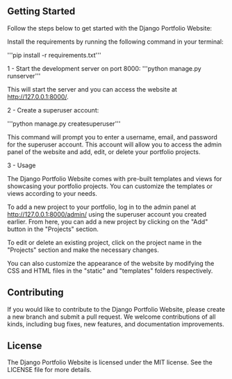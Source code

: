 
## Getting Started
Follow the steps below to get started with the Django Portfolio Website:

Install the requirements by running the following command in your terminal:

'''pip install -r requirements.txt'''

1 - Start the development server on port 8000:
'''python manage.py runserver'''

This will start the server and you can access the website at http://127.0.0.1:8000/.

2 - Create a superuser account:

'''python manage.py createsuperuser'''

This command will prompt you to enter a username, email, and password for the superuser account. This account will allow you to access the admin panel of the website and add, edit, or delete your portfolio projects.

3 - Usage

The Django Portfolio Website comes with pre-built templates and views for showcasing your portfolio projects. You can customize the templates or views according to your needs.

To add a new project to your portfolio, log in to the admin panel at http://127.0.0.1:8000/admin/ using the superuser account you created earlier. From here, you can add a new project by clicking on the "Add" button in the "Projects" section.

To edit or delete an existing project, click on the project name in the "Projects" section and make the necessary changes.

You can also customize the appearance of the website by modifying the CSS and HTML files in the "static" and "templates" folders respectively.

## Contributing
If you would like to contribute to the Django Portfolio Website, please create a new branch and submit a pull request. We welcome contributions of all kinds, including bug fixes, new features, and documentation improvements.

## License
The Django Portfolio Website is licensed under the MIT license. See the LICENSE file for more details.